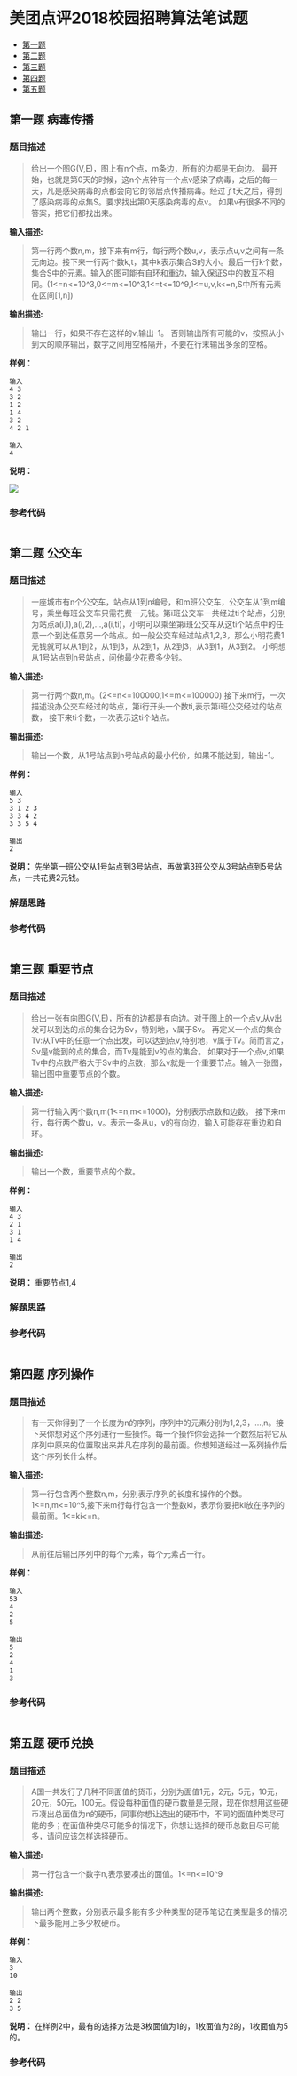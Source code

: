 # 美团点评2018校园招聘算法笔试题

<!-- TOC -->
* [第一题](#第一题-病毒传播)
* [第二题](#第二题-公交车)
* [第三题](#第三题-重要节点)
* [第四题](#第四题-序列操作)
* [第五题](#第五题-硬币兑换)
<!-- TOC -->


## 第一题 病毒传播

### 题目描述
>给出一个图G(V,E)，图上有n个点，m条边，所有的边都是无向边。
最开始，也就是第0天的时候，这n个点钟有一个点v感染了病毒，之后的每一天，凡是感染病毒的点都会向它的邻居点传播病毒。经过了t天之后，得到了感染病毒的点集S。要求找出第0天感染病毒的点v。
如果v有很多不同的答案，把它们都找出来。

**输入描述:**
>第一行两个数n,m，接下来有m行，每行两个数u,v，表示点u,v之间有一条无向边。接下来一行两个数k,t，其中k表示集合S的大小。最后一行k个数，集合S中的元素。输入的图可能有自环和重边，输入保证S中的数互不相同。(1<=n<=10^3,0<=m<=10^3,1<=t<=10^9,1<=u,v,k<=n,S中所有元素在区间[1,n])

**输出描述:**
>输出一行，如果不存在这样的v,输出-1。
否则输出所有可能的v，按照从小到大的顺序输出，数字之间用空格隔开，不要在行末输出多余的空格。

**样例：**
```
输入
4 3
3 2
1 2
1 4
3 2
4 2 1

输入
4
```

**说明：**

![](https://github.com/LyricYang/Internet-Recruiting-Algorithm-Problems/blob/master/MEITUAN/pic/pic1.jpg)

### 参考代码
```java
```

## 第二题 公交车

### 题目描述
>一座城市有n个公交车，站点从1到n编号，和m班公交车，公交车从1到m编号，乘坐每班公交车只需花费一元钱。第i班公交车一共经过ti个站点，分别为站点a(i,1),a(i,2),...,a(i,ti)，小明可以乘坐第i班公交车从这ti个站点中的任意一个到达任意另一个站点。如一般公交车经过站点1,2,3，那么小明花费1元钱就可以从1到2，从1到3，从2到1，从2到3，从3到1，从3到2。
小明想从1号站点到n号站点，问他最少花费多少钱。

**输入描述:**
>第一行两个数n,m。(2<=n<=100000,1<=m<=100000)
接下来m行，一次描述没办公交车经过的站点，第i行开头一个数ti,表示第i班公交经过的站点数，
接下来ti个数，一次表示这ti个站点。

**输出描述:**
>输出一个数，从1号站点到n号站点的最小代价，如果不能达到，输出-1。

**样例：**
```
输入
5 3
3 1 2 3
3 3 4 2
3 3 5 4

输出
2
```

**说明：**
先坐第一班公交从1号站点到3号站点，再做第3班公交从3号站点到5号站点，一共花费2元钱。

### 解题思路


### 参考代码
```java

```

## 第三题 重要节点

### 题目描述
>给出一张有向图G(V,E)，所有的边都是有向边。对于图上的一个点v,从v出发可以到达的点的集合记为Sv，特别地，v属于Sv。 再定义一个点的集合Tv:从Tv中的任意一个点出发，可以达到点v,特别地，v属于Tv。简而言之，Sv是v能到的点的集合，而Tv是能到v的点的集合。
如果对于一个点v,如果Tv中的点数严格大于Sv中的点数，那么v就是一个重要节点。输入一张图，输出图中重要节点的个数。

**输入描述:**
>第一行输入两个数n,m(1<=n,m<=1000)，分别表示点数和边数。
接下来m行，每行两个数u，v。表示一条从u，v的有向边，输入可能存在重边和自环。

**输出描述:**
>输出一个数，重要节点的个数。

**样例：**
```
输入
4 3
2 1
3 1
1 4

输出
2
```

**说明：**
重要节点1,4

### 解题思路


### 参考代码
```java

```

## 第四题 序列操作

### 题目描述
>有一天你得到了一个长度为n的序列，序列中的元素分别为1,2,3，...,n。接下来你想对这个序列进行一些操作。每一个操作你会选择一个数然后将它从序列中原来的位置取出来并凡在序列的最前面。你想知道经过一系列操作后这个序列长什么样。

**输入描述:**
>第一行包含两个整数n,m，分别表示序列的长度和操作的个数。1<=n,m<=10^5,接下来m行每行包含一个整数ki，表示你要把ki放在序列的最前面。1<=ki<=n。

**输出描述:**
>从前往后输出序列中的每个元素，每个元素占一行。

**样例：**
```
输入
53
4
2
5

输出
5
2
4
1
3
```

### 参考代码
```java

```

## 第五题 硬币兑换

### 题目描述
>A国一共发行了几种不同面值的货币，分别为面值1元，2元，5元，10元，20元，50元，100元。假设每种面值的硬币数量是无限，现在你想用这些硬币凑出总面值为n的硬币，同事你想让选出的硬币中，不同的面值种类尽可能的多；在面值种类尽可能多的情况下，你想让选择的硬币总数目尽可能多，请问应该怎样选择硬币。

**输入描述:**
>第一行包含一个数字n,表示要凑出的面值。1<=n<=10^9

**输出描述:**
>输出两个整数，分别表示最多能有多少种类型的硬币笔记在类型最多的情况下最多能用上多少枚硬币。

**样例：**
```
输入
3
10

输出
2 2
3 5

```

**说明：**
在样例2中，最有的选择方法是3枚面值为1的，1枚面值为2的，1枚面值为5的。

### 参考代码
```java

```
